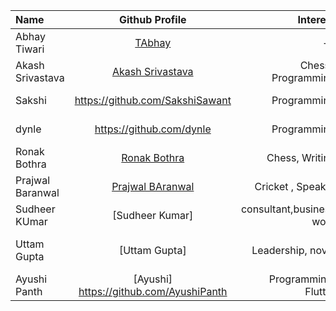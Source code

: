 | Name             |                     Github Profile                      |                 Interest |                                 Bio |
| :--------------- | :-----------------------------------------------------: | -----------------------: | ----------------------------------: |
| Abhay Tiwari     |          [TAbhay](https://github.com/TAbhay/)           |                       -- |                                  -- |
| Akash Srivastava |   [Akash Srivastava](https://github.com/Akashsri3bi)    |      Chess , Programming |               Age 19 , 5'9 , Indian |
| Sakshi           |             https://github.com/SakshiSawant             |              Programming |           I am a software developer |
| dynle            |                https://github.com/dynle                 |              Programming |               Studying react native |
| Ronak Bothra     |       [Ronak Bothra](https://github.com/Ronak55)        |           Chess, Writing |                   I am a programmer |
| Prajwal Baranwal | [Prajwal BAranwal](https://github.com/Prajwal-Baranwal) |        Cricket , Speaker |               Age 20 , 6'2 , Indian |
| Sudheer KUmar    |                     [Sudheer Kumar]                     | consultant,business work |           skilled, entrepreneurship |
| Uttam Gupta      |                      [Uttam Gupta]                      |        Leadership, novel | content writer, html, web designing |
| Ayushi Panth     |         [Ayushi] https://github.com/AyushiPanth         |     Programming, Flutter |                  Software Developer |
